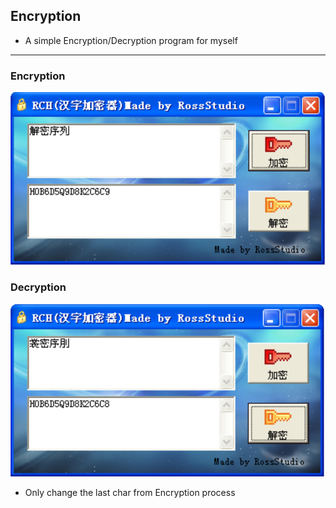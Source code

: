## Encryption

* A simple Encryption/Decryption program for myself

******

### Encryption
<img src=ScreenShot/Enc.png />

### Decryption
<img src=ScreenShot/Dec.png />

* Only change the last char from Encryption process
